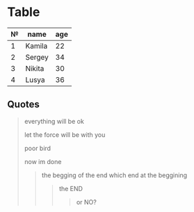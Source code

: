 # Table
|№|name|age
-|----|---
1|Kamila|22
2|Sergey|34
3|Nikita|30
4|Lusya|36

## Quotes
> everything will be ok
> 
> let the force will be with you
> 
> poor bird
>
> now im done
>> the begging of the end which end at the beggining
>>> the END
>>>> or NO?